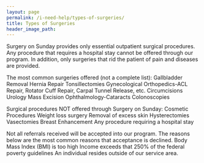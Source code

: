 ```yaml
---
layout: page
permalink: /i-need-help/types-of-surgeries/
title: Types of Surgeries
header_image_path:
---
```

Surgery on Sunday provides only essential outpatient surgical procedures.  Any procedure that requires a hospital stay cannot be offered through our program. In addition, only surgeries that rid the patient of pain and diseases are provided.  

The most common surgeries offered (not a complete list):
Gallbladder Removal
Hernia Repair
Tonsillectomies
Gynecological
Orthopedics-ACL Repair, Rotator Cuff Repair, Carpal Tunnel Release, etc.
Circumcisions
Urology
Mass Excision
Ophthalmology-Cataracts
Colonoscopies

Surgical procedures NOT offered through Surgery on Sunday:
Cosmetic Procedures
Weight loss surgery
Removal of excess skin
Hysterectomies 
Vasectomies
Breast Enhancement
Any procedure requiring a hospital stay

Not all referrals received will be accepted into our program.  The reasons below are the most common reasons that acceptance is declined.
Body Mass Index (BMI) is too high
Income exceeds that 250% of the federal poverty guidelines
An individual resides outside of our service area.
